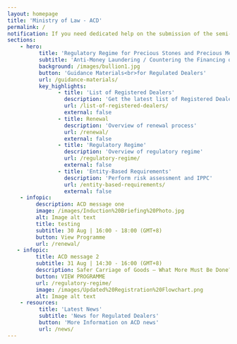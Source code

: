 ```yaml
---
layout: homepage
title: 'Ministry of Law - ACD'
permalink: /
notification: If you need dedicated help on the submission of the semi-annual return during Phase 2 (Heightened Alert), there is no need to visit the MinLaw Services Centre. Please call the MinLaw hotline 1800 2255 529 from Monday to Friday, 8.30am to 5.00pm, or write in via the <a href="https://eservices.mlaw.gov.sg/enquiry/" target="_blank">online enquiry form</a> and we will have someone follow up with you.
sections:
    - hero:
          title: 'Regulatory Regime for Precious Stones and Precious Metals Dealers'
          subtitle: 'Anti-Money Laundering / Countering the Financing of Terrorism Division (ACD)'
          background: /images/bullion1.jpg
          button: 'Guidance Materials<br>for Regulated Dealers'
          url: /guidance-materials/
          key_highlights:
                - title: 'List of Registered Dealers'
                  description: 'Get the latest list of Registered Dealers in Singapore'
                  url: /list-of-registered-dealers/
                  external: false
                - title: Renewal
                  description: 'Overview of renewal process'
                  url: /renewal/
                  external: false
                - title: 'Regulatory Regime'
                  description: 'Overview of regulatory regime'
                  url: /regulatory-regime/
                  external: false
                - title: 'Entity-Based Requirements'
                  description: 'Perform risk assessment and IPPC'
                  url: /entity-based-requirements/
                  external: false
    - infopic:
         description: ACD message one
         image: /images/Induction%20Briefing%20Photo.jpg
         alt: Image alt text
         title: testing
         subtitle: 30 Aug | 16:00 - 18:00 (GMT+8)
         button: View Programme
         url: /renewal/
   - infopic:
         title: ACD message 2
         subtitle: 31 Aug | 14:30 - 16:00 (GMT+8)
         description: Safer Carriage of Goods – What More Must Be Done?
         button: VIEW PROGRAMME
         url: /regulatory-regime/
         image: /images/Updated%20Registration%20Flowchart.png
         alt: Image alt text
    - resources:
          title: 'Latest News'
          subtitle: 'News for Regulated Dealers'
          button: 'More Information on ACD news'
          url: /news/
---
```



